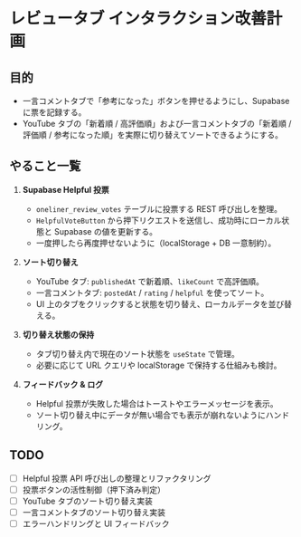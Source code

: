 # レビュータブ インタラクション改善計画

## 目的
- 一言コメントタブで「参考になった」ボタンを押せるようにし、Supabase に票を記録する。
- YouTube タブの「新着順 / 高評価順」および一言コメントタブの「新着順 / 評価順 / 参考になった順」を実際に切り替えてソートできるようにする。

## やること一覧
1. **Supabase Helpful 投票**
   - `oneliner_review_votes` テーブルに投票する REST 呼び出しを整理。
   - `HelpfulVoteButton` から押下リクエストを送信し、成功時にローカル状態と Supabase の値を更新する。
   - 一度押したら再度押せないように（localStorage + DB 一意制約）。

2. **ソート切り替え**
   - YouTube タブ: `publishedAt` で新着順、`likeCount` で高評価順。
   - 一言コメントタブ: `postedAt` / `rating` / `helpful` を使ってソート。
   - UI 上のタブをクリックすると状態を切り替え、ローカルデータを並び替える。

3. **切り替え状態の保持**
   - タブ切り替え内で現在のソート状態を `useState` で管理。
   - 必要に応じて URL クエリや localStorage で保持する仕組みも検討。

4. **フィードバック & ログ**
   - Helpful 投票が失敗した場合はトーストやエラーメッセージを表示。
   - ソート切り替え中にデータが無い場合でも表示が崩れないようにハンドリング。

## TODO
- [ ] Helpful 投票 API 呼び出しの整理とリファクタリング
- [ ] 投票ボタンの活性制御（押下済み判定）
- [ ] YouTube タブのソート切り替え実装
- [ ] 一言コメントタブのソート切り替え実装
- [ ] エラーハンドリングと UI フィードバック
